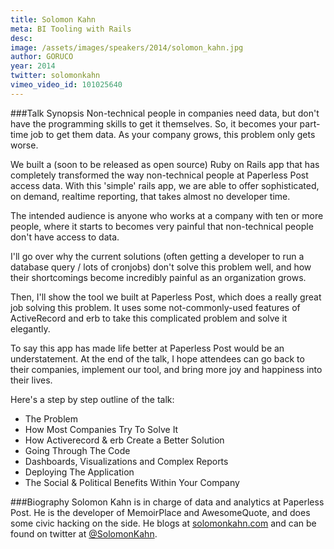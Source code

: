 ```yaml
---
title: Solomon Kahn
meta: BI Tooling with Rails
desc:
image: /assets/images/speakers/2014/solomon_kahn.jpg
author: GORUCO
year: 2014
twitter: solomonkahn
vimeo_video_id: 101025640
---
```


###Talk Synopsis
Non-technical people in companies need data, but don't have the programming skills to get it themselves. So, it becomes your part-time job to get them data. As your company grows, this problem only gets worse.

We built a (soon to be released as open source) Ruby on Rails app that has completely transformed the way non-technical people at Paperless Post access data. With this 'simple' rails app, we are able to offer sophisticated, on demand, realtime reporting, that takes almost no developer time.

The intended audience is anyone who works at a company with ten or more people, where it starts to becomes very painful that non-technical people don't have access to data.

I'll go over why the current solutions (often getting a developer to run a database query / lots of cronjobs) don't solve this problem well, and how their shortcomings become incredibly painful as an organization grows.

Then, I'll show the tool we built at Paperless Post, which does a really great job solving this problem. It uses some not-commonly-used features of ActiveRecord and erb to take this complicated problem and solve it elegantly.

To say this app has made life better at Paperless Post would be an understatement. At the end of the talk, I hope attendees can go back to their companies, implement our tool, and bring more joy and happiness into their lives.

Here's a step by step outline of the talk:

* The Problem 
* How Most Companies Try To Solve It 
* How Activerecord & erb Create a Better Solution 
* Going Through The Code
* Dashboards, Visualizations and Complex Reports
* Deploying The Application 
* The Social & Political Benefits Within Your Company

###Biography
Solomon Kahn is in charge of data and analytics at Paperless Post. He is the developer of MemoirPlace and AwesomeQuote, and does some civic hacking on the side. He blogs at [solomonkahn.com](http://solomonkahn.com) and can be found on twitter at [@SolomonKahn](http://twitter.com/solomonkahn).

